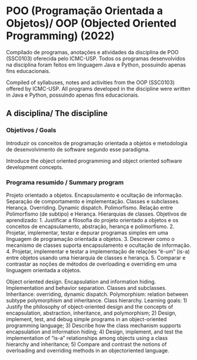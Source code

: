 # POO (Programação Orientada a Objetos)/ OOP (Objected Oriented Programming) (2022)

Compilado de programas, anotações e atividades da disciplina de POO (SSC0103) oferecida pelo ICMC-USP. Todos os programas desenvolvidos na disciplina foram feitos em linguagem Java e Python, possuindo apenas fins educacionais.

Compiled of syllabuses, notes and activities from the OOP (SSC0103) offered by ICMC-USP. All programs developed in the discipline were written in Java e Python, possuindo apenas fins educacionais.

## A disciplina/ The discipline

### Objetivos / Goals

Introduzir os conceitos de programação orientada a objetos e metodologia de desenvolvimento de software segundo esse paradigma.
 
Introduce the object oriented programming and object oriented software development concepts.

### Programa resumido / Summary program

Projeto orientado a objetos. Encapsulamento e ocultação de informação. Separação de comportamento e implementação. Classes e subclasses. Herança. Overriding. Dynamic dispatch. Polimorfismo. Relação entre Polimorfismo (de subtipo) e Herança. Hierarquias de classes. Objetivos de aprendizado: 1. Justificar a filosofia do projeto orientado a objetos e os conceitos de encapsulamento, abstração, herança e polimorfismo. 2. Projetar, implementar, testar e depurar programas simples em uma linguagem de programação orientada a objetos. 3. Descrever como o mecanismo de classes suporta encapsulamento e ocultação de informação. 4. Projetar, implementar e testar a implementação de relações “é-um” (is-a) entre objetos usando uma hierarquia de classes e herança. 5. Comparar e contrastar as noções de métodos de overloading e overriding em uma linguagem orientada a objetos.
 
Object oriented design. Encapsulation and information hiding. Implementation and behavior separation. Classes and subclasses. Inheritance: overriding, dynamic dispatch. Polymorphism: relation between subtype polymorphism and inheritance. Class hierarchy. Learning goals: 1) Justify the philosophy of object-oriented design and the concepts of encapsulation, abstraction, inheritance, and polymorphism; 2) Design, implement, test, and debug simple programs in an object-oriented programming language; 3) Describe how the class mechanism supports encapsulation and information hiding; 4) Design, implement, and test the implementation of “is-a” relationships among objects using a class hierarchy and inheritance; 5) Compare and contrast the notions of overloading and overriding methods in an objectoriented language.

